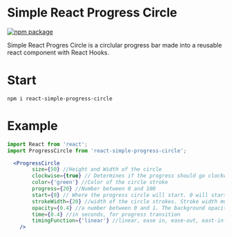 # Simple React Progress Circle

[![npm package][npm-badge]][npm]

Simple React Progres Circle is a circlular progress bar made into a reusable react component with React Hooks.

[npm-badge]: https://img.shields.io/npm/v/react-simple-progress-circle?style=plastic
[npm]: https://www.npmjs.org/package/react-simple-progress-circle


# Start
```
npm i react-simple-progress-circle
```

# Example

```jsx
import React from 'react';
import ProgressCircle from 'react-simple-progress-circle';

  <ProgressCircle 
        size={50} //Height and Width of the circle
        clockwise={true} // Determines if the progress should go clockwise or counter clockwise
        color={'green'} //Color of the circle stroke
        progress={20} //Number between 0 and 100
        start={0} // Where the progress circle will start. 0 will start at 90deg clockwise from the top
        strokeWidth={20} //width of the circle strokes. Stroke width must be at least half of size
        opacity={0.4} //a number between 0 and 1. The background opacity of the color. 
        time={0.4} //in seconds, for progress transition
        timingFunction={'linear'} //linear, ease in, ease-out, east-in-out, step-start, step-end
    />
```




